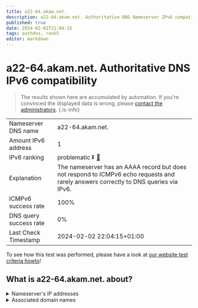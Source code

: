 ```yaml
---
title: a22-64.akam.net.
description: a22-64.akam.net. Authoritative DNS Nameserver IPv6 compatibility
published: true
date: 2024-02-02T21:04:15
tags: authdns, rank5
editor: markdown
---
```


# a22-64.akam.net. Authoritative DNS IPv6 compatibility

> The results shown here are accumulated by automation. If you're convinced the displayed data is wrong, please [contact the administrators](/howto/chat). 
{.is-info}




|   |   |
| - | - |
| Nameserver DNS name | a22-64.akam.net.
| Amount IPv6 address | 1
| IPv6 ranking | problematic :arrow_double_down: [🔗](/howto/ranking) |
| Explanation | The nameserver has an AAAA record but does not respond to ICMPv6 echo requests and rarely answers correctly to DNS queries via IPv6. |
| ICMPv6 success rate | 100%|
| DNS query success rate | 0% |
| Last Check Timestamp | 2024-02-02 22:04:15+01:00 |

To see how this test was performed, please have a look at [our website test criteria howto](/howto/testcriteria/authdns)!


## What is a22-64.akam.net. about?




<details>
<summary>Nameserver's IP addresses</summary>

2600:1480:7800::40

</details>



<details>
<summary>Associated domain names</summary>

www.unicreditgroup.eu

www.td.com

</details>
